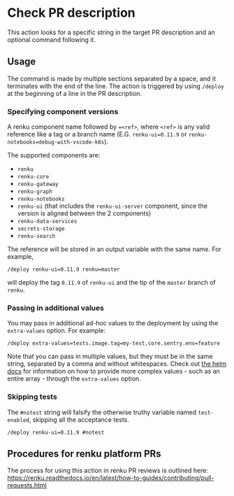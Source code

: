 # Check PR description

This action looks for a specific string in the target PR description and an
optional command following it.

## Usage

The command is made by multiple sections separated by a space, and it terminates
with the end of the line. The action is triggered by using `/deploy` at the beginning
of a line in the PR description.

### Specifying component versions

A renku component name followed by `=<ref>`, where `<ref>` is any valid
reference like a tag or a branch name (E.G. `renku-ui=0.11.9` or
`renku-notebooks=debug-with-vscode-k8s`).

The supported components are:
- `renku`
- `renku-core`
- `renku-gateway`
- `renku-graph`
- `renku-notebooks`
- `renku-ui` (that includes the `renku-ui-server` component, since the version is
  aligned between the 2 components)
- `renku-data-services`
- `secrets-storage`
- `renku-search`

The reference will be stored in an output variable with the same name. For example,

```
/deploy renku-ui=0.11.9 renku=master
```

will deploy the tag `0.11.9` of `renku-ui` and the tip of the `master` branch of `renku`.

### Passing in additional values

You may pass in additional ad-hoc values to the deployment by using the `extra-values` option.
For example:

```
/deploy extra-values=tests.image.tag=my-test,core.sentry.env=feature
```

Note that you can pass in multiple values, but they must be in the same string,
separated by a comma and without whitespaces. Check out [the helm docs](https://helm.sh/docs/intro/using_helm/#the-format-and-limitations-of---set)
for information on how to provide more complex values - such as an entire array - through
the `extra-values` option.

### Skipping tests

The `#notest` string will falsify the otherwise truthy variable named `test-enabled`,
skipping all the acceptance tests.

```
/deploy renku-ui=0.11.9 #notest
```

## Procedures for renku platform PRs

The process for using this action in renku PR reviews is outlined here:
https://renku.readthedocs.io/en/latest/how-to-guides/contributing/pull-requests.html
